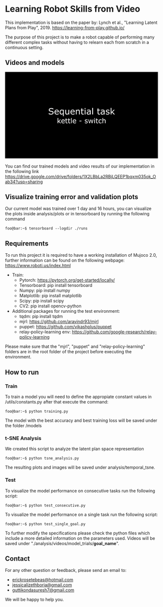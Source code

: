 # Learning Robot Skills from Video

This implementation is based on the paper by: Lynch et al., "Learning Latent Plans from Play", 2019.
https://learning-from-play.github.io/

The purpose of this project is to make a robot capable of performing many different complex tasks without having to relearn each from scratch in a continuous setting.

## Videos and models
![results video example](./example.gif)

You can find our trained models and video results of our implementation in the following link
https://drive.google.com/drive/folders/1X2LBbLa2RBjLQEEP1bqxm035ok_Oab34?usp=sharing

## Visualize training error and validation plots
Our current model was trained over 1 day and 16 hours, you can visualize the plots inside analysis/plots or in tensorboard by running the following command
```console
foo@bar:~$ tensorboard --logdir ./runs
```
## Requirements
To run this project it is required to have a working installation of Mujoco 2.0, further information can be found on the following webpage: https://www.roboti.us/index.html
* Train:
  * Pytorch: https://pytorch.org/get-started/locally/
  * Tensorboard: pip install tensorboard
  * Numpy: pip install numpy
  * Matplotlib: pip install matplotlib
  * Scipy: pip install scipy
  * CV2: pip install opencv-python
* Additional packages for running the test environment:
  * tqdm: pip install tqdm
  * mjrl: https://github.com/aravindr93/mjrl
  * puppet: https://github.com/vikashplus/puppet
  * relay-policy-learning env: https://github.com/google-research/relay-policy-learning

Please make sure that the "mjrl", "puppet" and "relay-policy-learning" folders are in the root folder of the project before executing the environment.

## How to run
### Train
To train a model you will need to define the appropiate constant values in /utils/constants.py after that execute the command:
```console
foo@bar:~$ python training.py
```
The model with the best accuracy and best training loss will be saved under the folder /models

### t-SNE Analysis
We created this script to analyze the latent plan space representation 
```console
foo@bar:~$ python tsne_analysis.py
```
The resulting plots and images will be saved under analysis/temporal_tsne.

### Test
To visualize the model performance on consecutive tasks run the following script:
```console
foo@bar:~$ python test_consecutive.py
```

To visualize the model performance on a single task run the following script:
```console
foo@bar:~$ python test_single_goal.py
```
To further modify the specifications please check the python files which include a more
detailed information on the parameters used. 
Videos will be saved under "./analysis/videos/model_trials/__goal_name__".

## Contact
For any other question or feedback, please send an email to:
* erickrosetebeas@hotmail.com
* jessicalizethborja@gmail.com
* guttikondasuresh7@gmail.com

We will be happy to help you.
